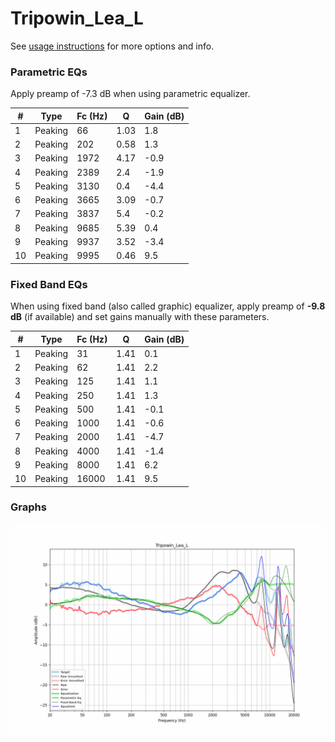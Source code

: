 # Tripowin_Lea_L
See [usage instructions](https://github.com/jaakkopasanen/AutoEq#usage) for more options and info.

### Parametric EQs
Apply preamp of -7.3 dB when using parametric equalizer.

|   # | Type    |   Fc (Hz) |    Q |   Gain (dB) |
|-----|---------|-----------|------|-------------|
|   1 | Peaking |        66 | 1.03 |         1.8 |
|   2 | Peaking |       202 | 0.58 |         1.3 |
|   3 | Peaking |      1972 | 4.17 |        -0.9 |
|   4 | Peaking |      2389 | 2.4  |        -1.9 |
|   5 | Peaking |      3130 | 0.4  |        -4.4 |
|   6 | Peaking |      3665 | 3.09 |        -0.7 |
|   7 | Peaking |      3837 | 5.4  |        -0.2 |
|   8 | Peaking |      9685 | 5.39 |         0.4 |
|   9 | Peaking |      9937 | 3.52 |        -3.4 |
|  10 | Peaking |      9995 | 0.46 |         9.5 |

### Fixed Band EQs
When using fixed band (also called graphic) equalizer, apply preamp of **-9.8 dB** (if available) and set gains manually with these parameters.

|   # | Type    |   Fc (Hz) |    Q |   Gain (dB) |
|-----|---------|-----------|------|-------------|
|   1 | Peaking |        31 | 1.41 |         0.1 |
|   2 | Peaking |        62 | 1.41 |         2.2 |
|   3 | Peaking |       125 | 1.41 |         1.1 |
|   4 | Peaking |       250 | 1.41 |         1.3 |
|   5 | Peaking |       500 | 1.41 |        -0.1 |
|   6 | Peaking |      1000 | 1.41 |        -0.6 |
|   7 | Peaking |      2000 | 1.41 |        -4.7 |
|   8 | Peaking |      4000 | 1.41 |        -1.4 |
|   9 | Peaking |      8000 | 1.41 |         6.2 |
|  10 | Peaking |     16000 | 1.41 |         9.5 |

### Graphs
![](./Tripowin_Lea_L.png)
